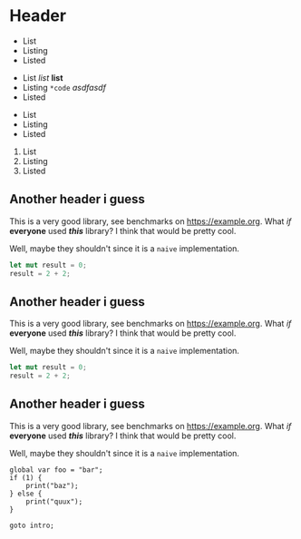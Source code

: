 # Header
- List
- Listing
- Listed

* List *list* **list**
* Listing `*code` *asdfasdf*
* Listed

+ List
+ Listing
+ Listed

1. List
2. Listing
3. Listed

## Another header i guess
This is a very good library, see benchmarks on <https://example.org>.
What *if* **everyone** used ***this*** library? I think that would be pretty cool.

Well, maybe they shouldn't since it is a `naive` implementation.

```rust
let mut result = 0;
result = 2 + 2;
```
## Another header i guess
This is a very good library, see benchmarks on <https://example.org>.
What *if* **everyone** used ***this*** library? I think that would be pretty cool.

Well, maybe they shouldn't since it is a `naive` implementation.

```rust
let mut result = 0;
result = 2 + 2;
```

## Another header i guess
This is a very good library, see benchmarks on <https://example.org>.
What *if* **everyone** used ***this*** library? I think that would be pretty cool.

Well, maybe they shouldn't since it is a `naive` implementation.

```rundown
global var foo = "bar";
if (1) {
    print("baz");
} else {
    print("quux");
}

goto intro;
```
